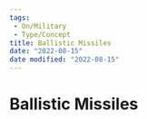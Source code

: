 ```yaml
---
tags:
 - On/Military
 - Type/Concept
title: Ballistic Missiles
date: "2022-08-15"
date modified: "2022-08-15"
---
```


# Ballistic Missiles
